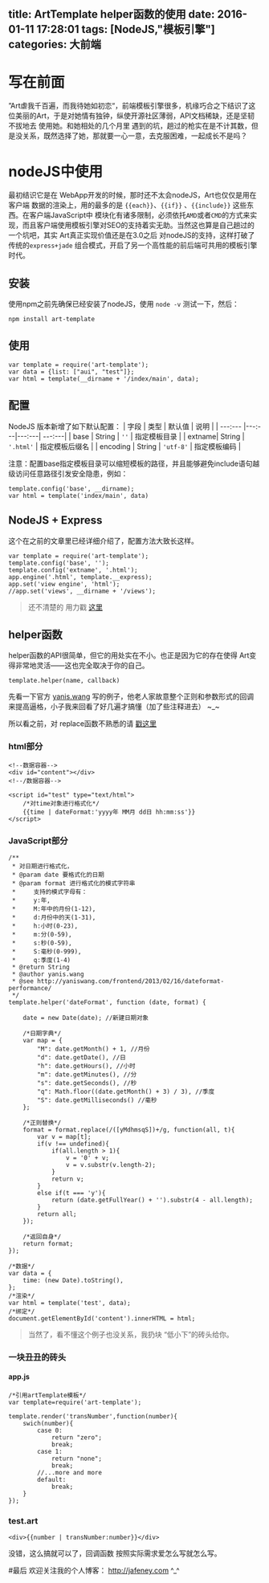 title: ArtTemplate helper函数的使用 
date: 2016-01-11 17:28:01 
tags: [NodeJS,"模板引擎"] 
categories: 大前端 
---



# 写在前面
”Art虐我千百遍，而我待她如初恋“，前端模板引擎很多，机缘巧合之下结识了这位美丽的Art，于是对她情有独钟，纵使开源社区薄弱，API文档稀缺，还是坚韧不拔地去 使用她。和她相处的几个月里 遇到的坑，趟过的枪实在是不计其数，但是没关系，既然选择了她，那就要一心一意，去克服困难，一起成长不是吗？

# nodeJS中使用
最初结识它是在 WebApp开发的时候，那时还不太会nodeJS，Art也仅仅是用在客户端 数据的渲染上，用的最多的是 `{{each}}`、`{{if}}` 、`{{include}}` 这些东西。在客户端JavaScript中 模块化有诸多限制，必须依托`AMD`或者`CMD`的方式来实现，而且客户端使用模板引擎对SEO的支持着实无助。当然这也算是自己趟过的一个坑吧，其实 Art真正实现价值还是在3.0之后 对nodeJS的支持，这样打破了传统的`express+jade` 组合模式，开启了另一个高性能的前后端可共用的模板引擎时代。

<!--more--> 

## 安装
使用npm之前先确保已经安装了nodeJS，使用 `node -v` 测试一下，然后：
```
npm install art-template
```

## 使用
```
var template = require('art-template');
var data = {list: ["aui", "test"]};
var html = template(__dirname + '/index/main', data);
```

## 配置
NodeJS 版本新增了如下默认配置：
| 字段 | 类型 | 默认值 | 说明 |
| ---:--- |---:---|---:---| ---:---|
| base | String | `''` | 指定模板目录 |
| extname| String | `'.html'` | 指定模板后缀名 |
| encoding | String | `'utf-8'` | 指定模板编码 |

注意：配置base指定模板目录可以缩短模板的路径，并且能够避免include语句越级访问任意路径引发安全隐患，例如：

```
template.config('base', __dirname);
var html = template('index/main', data)
```


## NodeJS + Express
这个在之前的文章里已经详细介绍了，配置方法大致长这样。
```
var template = require('art-template');
template.config('base', '');
template.config('extname', '.html');
app.engine('.html', template.__express);
app.set('view engine', 'html');
//app.set('views', __dirname + '/views');
```
> 还不清楚的 用力戳 [这里](http://jafeney.com/2016/01/10/express%E6%90%AD%E5%BB%BAnodeJS%E4%B8%AD%E9%97%B4%E5%B1%82%EF%BC%88%E4%B8%80%EF%BC%89/)

## helper函数
helper函数的API很简单，但它的用处实在不小。也正是因为它的存在使得 Art变得非常地灵活——这也完全取决于你的自己。
```
template.helper(name, callback)
```
先看一下官方 [yanis.wang](https://github.com/yaniswang) 写的例子，他老人家故意整个正则和参数形式的回调 来提高逼格，小子我来回看了好几遍才搞懂（加了些注释进去）  ~_~

所以看之前，对 replace函数不熟悉的请 [戳这里](http://www.w3school.com.cn/jsref/jsref_replace.asp)

### html部分
```
<!--数据容器-->
<div id="content"></div>
<!--/数据容器-->

<script id="test" type="text/html">
	/*对time对象进行格式化*/
	{{time | dateFormat:'yyyy年 MM月 dd日 hh:mm:ss'}}
</script>

```
### JavaScript部分
```
/** 
 * 对日期进行格式化， 
 * @param date 要格式化的日期 
 * @param format 进行格式化的模式字符串
 *     支持的模式字母有： 
 *     y:年, 
 *     M:年中的月份(1-12), 
 *     d:月份中的天(1-31), 
 *     h:小时(0-23), 
 *     m:分(0-59), 
 *     s:秒(0-59), 
 *     S:毫秒(0-999),
 *     q:季度(1-4)
 * @return String
 * @author yanis.wang
 * @see	http://yaniswang.com/frontend/2013/02/16/dateformat-performance/
 */
template.helper('dateFormat', function (date, format) {

    date = new Date(date); //新建日期对象
    
    /*日期字典*/
    var map = {
        "M": date.getMonth() + 1, //月份 
        "d": date.getDate(), //日 
        "h": date.getHours(), //小时 
        "m": date.getMinutes(), //分 
        "s": date.getSeconds(), //秒 
        "q": Math.floor((date.getMonth() + 3) / 3), //季度 
        "S": date.getMilliseconds() //毫秒 
    };
    
	/*正则替换*/
    format = format.replace(/([yMdhmsqS])+/g, function(all, t){
        var v = map[t];
        if(v !== undefined){
            if(all.length > 1){
                v = '0' + v;
                v = v.substr(v.length-2);
            }
            return v;
        }
        else if(t === 'y'){
            return (date.getFullYear() + '').substr(4 - all.length);
        }
        return all;
    });
    
    /*返回自身*/
    return format;
});

/*数据*/
var data = {
	time: (new Date).toString(),
};
/*渲染*/
var html = template('test', data);
/*绑定*/
document.getElementById('content').innerHTML = html;

```

> 当然了，看不懂这个例子也没关系，我扔块 “低小下”的砖头给你。

### 一块丑丑的砖头
#### app.js
```
/*引用artTemplate模板*/
var template=require('art-template');

template.render('transNumber',function(number){
	swich(number){
		case 0:
			return "zero";
			break;
		case 1:
			return "none";
			break;
		//...more and more
		default:
			break;
	}
});
```

### test.art
```
<div>{{number | transNumber:number}}</div>
```

没错，这么搞就可以了，回调函数 按照实际需求爱怎么写就怎么写。


#最后
欢迎关注我的个人博客： http://jafeney.com  ^_^

